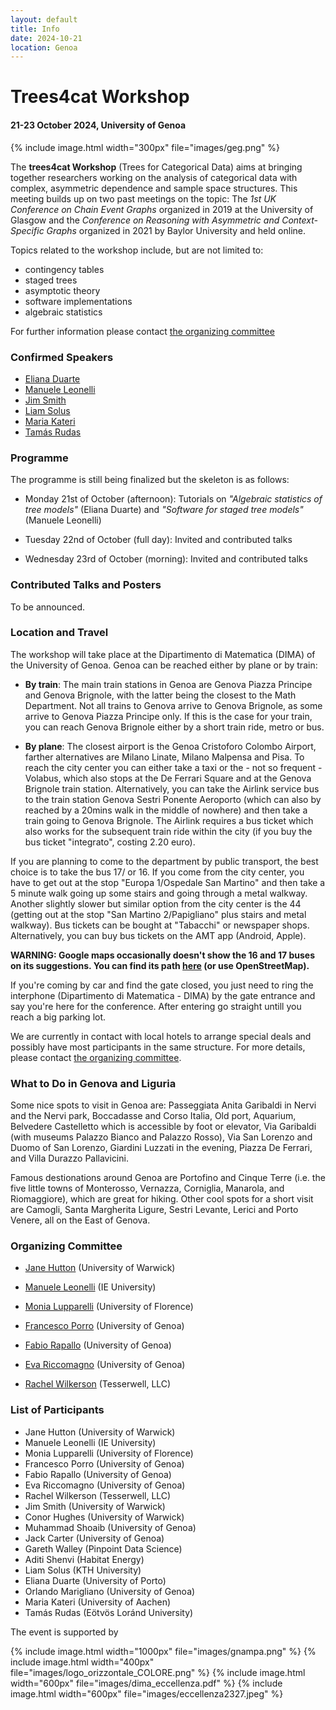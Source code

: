 ```yaml
---
layout: default
title: Info 
date: 2024-10-21
location: Genoa
---
```


# Trees4cat Workshop

#### 21-23 October 2024, University of Genoa

{% include image.html width="300px" file="images/geg.png" %}

The **trees4cat Workshop** (Trees for Categorical Data) aims at bringing together researchers working on the analysis of categorical data with complex, asymmetric dependence and sample space structures. This meeting builds up on two past meetings on the topic: The *1st UK Conference on Chain Event Graphs* organized in 2019 at the University of Glasgow and the *Conference on Reasoning with Asymmetric and Context-Specific Graphs* organized in 2021 by Baylor University and held online.

Topics related to the workshop include, but are not limited to:

 - contingency tables
 - staged trees
 - asymptotic theory 
 - software implementations
 - algebraic statistics
 
For further information please contact [the organizing committee](mailto:manuele.leonelli@ie.edu)

### Confirmed Speakers

 - [Eliana Duarte](https://emduart2.github.io)
 - [Manuele Leonelli](https://manueleleonelli.github.io)
 - [Jim Smith](https://warwick.ac.uk/fac/sci/statistics/staff/academic-research/smith/)
 - [Liam Solus](https://people.kth.se/~solus)
 - [Maria Kateri](https://www.isw.rwth-aachen.de/person.php?id=84)
 - [Tamás Rudas](https://statisztika.tatk.elte.hu/tanszeki_honlap/Rudas_Tamas)

### Programme 

The programme is still being finalized but the skeleton is as follows:

 - Monday 21st of October (afternoon): Tutorials on *"Algebraic statistics of tree models"* (Eliana Duarte) and *"Software for staged tree models"* (Manuele Leonelli)

 -  Tuesday 22nd of October (full day): Invited and contributed talks

 -  Wednesday 23rd of October (morning): Invited and contributed talks

### Contributed Talks and Posters
To be announced.

### Location and Travel 

The workshop will take place at the Dipartimento di Matematica (DIMA) of the University of Genoa.
Genoa can be reached either by plane or by train:

 - **By train**: The main train stations in Genoa are Genova Piazza Principe and Genova Brignole, with the latter being the closest to the Math Department. Not all trains to Genova arrive to Genova Brignole, as some arrive to Genova Piazza Principe only. If this is the case for your train, you can reach Genova Brignole either by a short train ride, metro or bus.
 
 - **By plane**: The closest airport is the Genoa Cristoforo Colombo Airport, farther alternatives are Milano Linate, Milano Malpensa and Pisa. To reach the city center you can either take a taxi or the - not so frequent - Volabus, which also stops at the De Ferrari Square and at the Genova Brignole train station. Alternatively, you can take the Airlink service bus to the train station Genova Sestri Ponente Aeroporto (which can also by reached by a 20mins walk in the middle of nowhere) and then take a train going to Genova Brignole. The Airlink requires a bus ticket which also works for the subsequent train ride within the city (if you buy the bus ticket "integrato", costing 2.20 euro).
 

If you are planning to come to the department by public transport, the best choice is to take the bus 17/ or 16. If you come from the city center, you have to get out at the stop "Europa 1/Ospedale San Martino" and then take a 5 minute walk going up some stairs and going through a metal walkway. Another slightly slower but similar option from the city center is the 44 (getting out at the stop "San Martino 2/Papigliano" plus stairs and metal walkway). Bus tickets can be bought at "Tabacchi" or newspaper shops. Alternatively, you can buy bus tickets on the AMT app (Android, Apple).

**WARNING: Google maps occasionally doesn't show the 16 and 17 buses on its suggestions. You can find its path [here](https://www.amt.genova.it/amt/trasporto-multimodale/partenze/?linea=17&mappa=Mappa) (or use OpenStreetMap).**


If you're coming by car and find the gate closed, you just need to ring the interphone (Dipartimento di Matematica - DIMA) by the gate entrance and say you're here for the conference. After entering go straight untill you reach a big parking lot.

We are currently in contact with local hotels to arrange special deals and possibly have most participants in the same structure. For more details, please contact [the organizing committee](mailto:manuele.leonelli@ie.edu).

### What to Do in Genova and Liguria

Some nice spots to visit in Genoa are: Passeggiata Anita Garibaldi in Nervi and the Nervi park, Boccadasse and Corso Italia, Old port, Aquarium, Belvedere Castelletto which is accessible by foot or elevator, Via Garibaldi (with museums Palazzo Bianco and Palazzo Rosso), Via San Lorenzo and Duomo of San Lorenzo, Giardini Luzzati in the evening, Piazza De Ferrari, and Villa Durazzo Pallavicini. 

Famous destionations around Genoa are Portofino and Cinque Terre (i.e. the five little towns of Monterosso, Vernazza, Corniglia, Manarola, and Riomaggiore), which are great for hiking. Other cool spots for a short visit are  Camogli, Santa Margherita Ligure, Sestri Levante, Lerici and Porto Venere, all on the East of Genova.

### Organizing Committee

 - [Jane Hutton](https://warwick.ac.uk/fac/sci/statistics/staff/academic-research/hutton/) (University of Warwick)

 - [Manuele Leonelli](https://manueleleonelli.github.io) (IE University)
 
 - [Monia Lupparelli](https://scholar.google.com/citations?user=acIiN2EAAAAJ&hl=it) (University of Florence)
 
 - [Francesco Porro](https://rubrica.unige.it/personale/UkJAU1lp) (University of Genoa)
 
 - [Fabio Rapallo](https://rubrica.unige.it/personale/UkNHX1lh) (University of Genoa)
 
 - [Eva Riccomagno](https://www.dima.unige.it/~riccomag/) (University of Genoa)
 
 - [Rachel Wilkerson](http://www.rlwilkerson.com/about/) (Tesserwell, LLC)


### List of Participants

 - Jane Hutton (University of Warwick)
 - Manuele Leonelli (IE University)
 - Monia Lupparelli (University of Florence)
 - Francesco Porro (University of Genoa)
 - Fabio Rapallo (University of Genoa)
 - Eva Riccomagno (University of Genoa)
 - Rachel Wilkerson (Tesserwell, LLC)
 - Jim Smith (University of Warwick)
 - Conor Hughes (University of Warwick)
 - Muhammad Shoaib (University of Genoa)
 - Jack Carter (University of Genoa)
 - Gareth Walley (Pinpoint Data Science)
 - Aditi Shenvi (Habitat Energy)
 - Liam Solus (KTH University)
 - Eliana Duarte (University of Porto)
 - Orlando Marigliano (University of Genoa)
 - Maria Kateri (University of Aachen)
 - Tamás Rudas (Eötvös Loránd University)
  
The event is supported by

{% include image.html width="1000px" file="images/gnampa.png" %}
{% include image.html width="400px" file="images/logo_orizzontale_COLORE.png" %}
{% include image.html width="600px" file="images/dima_eccellenza.pdf" %}
{% include image.html width="600px" file="images/eccellenza2327.jpeg" %}
